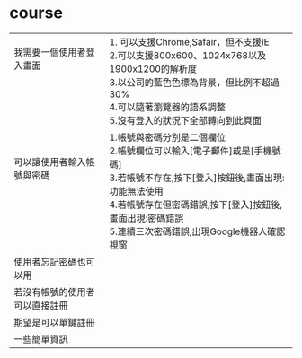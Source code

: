 # course

|   |   |
|---|---|
| 我需要一個使用者登入畫面<br><br><br><br><br> | 1. 可以支援Chrome,Safair，但不支援IE <br>2.可以支援800x600、1024x768以及1900x1200的解析度 <br>3.以公司的藍色色標為背景，但比例不超過30%<br>4.可以隨著瀏覽器的語系調整<br>5.沒有登入的狀況下全部轉向到此頁面 |
|  可以讓使用者輸入帳號與密碼<br><br><br><br><br> | 1.帳號與密碼分別是二個欄位 <br>2.帳號欄位可以輸入[電子郵件]或是[手機號碼] <br>3.若帳號不存在,按下[登入]按鈕後,畫面出現:功能無法使用 <br>4.若帳號存在但密碼錯誤,按下[登入]按鈕後,畫面出現:密碼錯誤 <br>5.連續三次密碼錯誤,出現Google機器人確認視窗  |
| 使用者忘記密碼也可以用  |   |
| 若沒有帳號的使用者可以直接註冊  |   |
| 期望是可以單鍵註冊  |   |
| 一些簡單資訊  |   |
